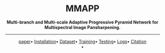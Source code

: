 <div align="center">


# MMAPP
**Multi-branch and Multi-scale Adaptive Progressive Pyramid Network for Multispectral Image Pansharpening.**

______________________________________________________________________
<p align="center">
  <a href="https://ieeexplore.ieee.org/document/10741347">paper</a>•
  <a href="#dependencies">Installation</a>•
    <a href="#dataset">Dataset</a>•
<a href="#training">Training</a>•
<a href="#testing">Testing</a>•
  <a href="#pre-trained-models-and-results">Logs</a>•
  <a href="#citation">Citation</a><br>•
 </p>
